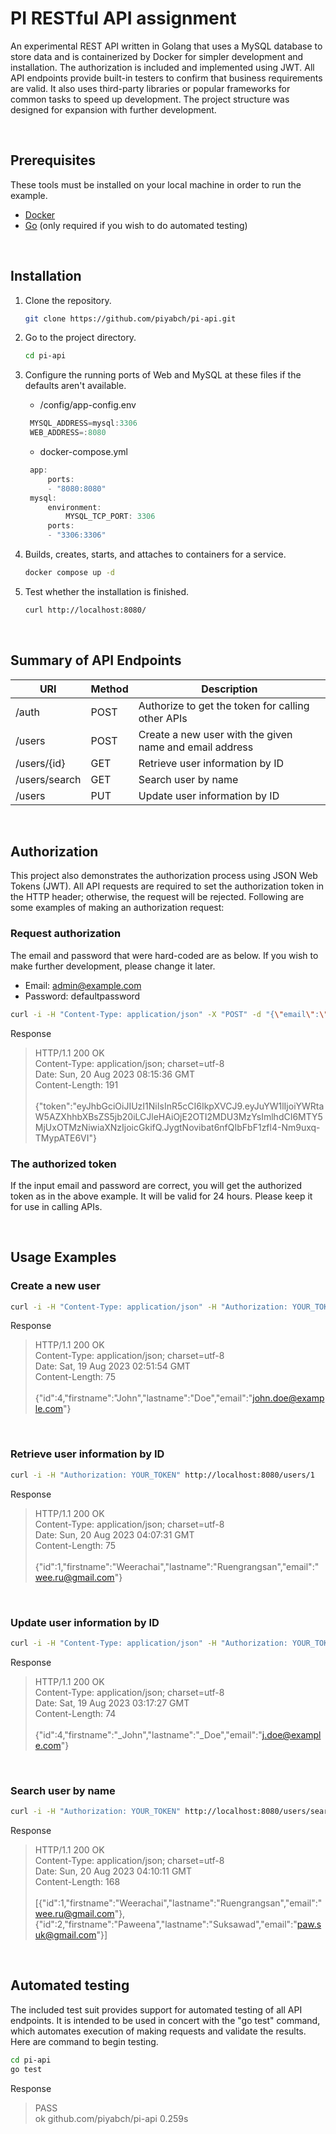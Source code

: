 # PI RESTful API assignment

An experimental REST API written in Golang that uses a MySQL database to store data and is containerized by Docker for simpler development and installation. The authorization is included and implemented using JWT. All API endpoints provide built-in testers to confirm that business requirements are valid. It also uses third-party libraries or popular frameworks for common tasks to speed up development. The project structure was designed for expansion with further development.

<br />

## Prerequisites

These tools must be installed on your local machine in order to run the example.

* [Docker](https://docs.docker.com/get-docker/)
* [Go](https://go.dev/doc/install) (only required if you wish to do automated testing)

<br />

## Installation

1. Clone the repository.
   ```sh
   git clone https://github.com/piyabch/pi-api.git
   ```
2. Go to the project directory.
   ```sh
   cd pi-api
   ```
3. Configure the running ports of Web and MySQL at these files if the defaults aren't available.

    * /config/app-config.env
   ```js
    MYSQL_ADDRESS=mysql:3306
    WEB_ADDRESS=:8080
   ```   
   
    * docker-compose.yml
   ```js
    app:
        ports:
        - "8080:8080"
    mysql:
        environment:
            MYSQL_TCP_PORT: 3306
        ports:
        - "3306:3306"
   ``` 
4. Builds, creates, starts, and attaches to containers for a service.
   ```sh
   docker compose up -d
   ```
5. Test whether the installation is finished.
   ```sh
   curl http://localhost:8080/

   ```

<br />

## Summary of API Endpoints

| URI           | Method | Description                                             |
| ------------- | ------ | ------------------------------------------------------- |
| /auth         | POST   | Authorize to get the token for calling other APIs       |
| /users        | POST   | Create a new user with the given name and email address |
| /users/{id}   | GET    | Retrieve user information by ID                         |
| /users/search | GET    | Search user by name                                     |
| /users        | PUT    | Update user information by ID                           |

<br />

## Authorization
This project also demonstrates the authorization process using JSON Web Tokens (JWT). All API requests are required to set the authorization token in the HTTP header; otherwise, the request will be rejected. Following are some examples of making an authorization request:
### Request authorization
   The email and password that were hard-coded are as below. If you wish to make further development, please change it later.
   * Email: admin@example.com
   * Password: defaultpassword
   ```sh
   curl -i -H "Content-Type: application/json" -X "POST" -d "{\"email\":\"admin@example.com\",\"password\":\"defaultpassword\"}"  http://localhost:8080/auth
   ```
   Response
   > HTTP/1.1 200 OK\
   Content-Type: application/json; charset=utf-8\
   Date: Sun, 20 Aug 2023 08:15:36 GMT\
   Content-Length: 191\
   \
   {"token":"eyJhbGciOiJIUzI1NiIsInR5cCI6IkpXVCJ9.eyJuYW1lIjoiYWRtaW5AZXhhbXBsZS5jb20iLCJleHAiOjE2OTI2MDU3MzYsImlhdCI6MTY5MjUxOTMzNiwiaXNzIjoicGkifQ.JygtNovibat6nfQIbFbF1zfl4-Nm9uxq-TMypATE6VI"}
### The authorized token
If the input email and password are correct, you will get the authorized token as in the above example. It will be valid for 24 hours. Please keep it for use in calling APIs.

<br />

## Usage Examples
### Create a new user
   ```sh
   curl -i -H "Content-Type: application/json" -H "Authorization: YOUR_TOKEN" -X "POST" -d "{\"firstName\":\"John\",\"lastName\":\"Doe\",\"email\":\"john.doe@example.com\"}" http://localhost:8080/users
   ```
   Response
   > HTTP/1.1 200 OK\
   Content-Type: application/json; charset=utf-8\
   Date: Sat, 19 Aug 2023 02:51:54 GMT\
   Content-Length: 75\
   \
   {"id":4,"firstname":"John","lastname":"Doe","email":"john.doe@example.com"}

<br />

### Retrieve user information by ID  
   ```sh
   curl -i -H "Authorization: YOUR_TOKEN" http://localhost:8080/users/1
   ```
   Response
   > HTTP/1.1 200 OK\
   Content-Type: application/json; charset=utf-8\
   Date: Sun, 20 Aug 2023 04:07:31 GMT\
   Content-Length: 75\
   \
   {"id":1,"firstname":"Weerachai","lastname":"Ruengrangsan","email":"wee.ru@gmail.com"}

<br />

### Update user information by ID
   ```sh
   curl -i -H "Content-Type: application/json" -H "Authorization: YOUR_TOKEN" -X "PUT" -d "{\"id\":4,\"firstName\":\"_John\",\"lastName\":\"_Doe\",\"email\":\"j.doe@example.com\"}" http://localhost:8080/users
   ```
   Response
   > HTTP/1.1 200 OK\
   Content-Type: application/json; charset=utf-8\
   Date: Sat, 19 Aug 2023 03:17:27 GMT\
   Content-Length: 74\
   \
   {"id":4,"firstname":"_John","lastname":"_Doe","email":"j.doe@example.com"}

<br />

### Search user by name
   ```sh
   curl -i -H "Authorization: YOUR_TOKEN" http://localhost:8080/users/search?name=wee
   ```
   Response
   > HTTP/1.1 200 OK\
   Content-Type: application/json; charset=utf-8\
   Date: Sun, 20 Aug 2023 04:10:11 GMT\
   Content-Length: 168\
   \
   [{"id":1,"firstname":"Weerachai","lastname":"Ruengrangsan","email":"wee.ru@gmail.com"},{"id":2,"firstname":"Paweena","lastname":"Suksawad","email":"paw.suk@gmail.com"}]

<br />

## Automated testing

The included test suit provides support for automated testing of all API endpoints. It is intended to be used in concert with the "go test" command, which automates execution of making requests and validate the results. Here are command to begin testing.

   ```sh
   cd pi-api
   go test
   ```
   Response
   > PASS\
   ok      github.com/piyabch/pi-api 0.259s
